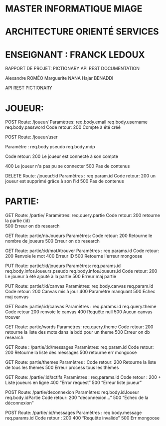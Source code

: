 



# MASTER INFORMATIQUE MIAGE 

# ARCHITECTURE ORIENTÉ SERVICES
# ENSEIGNANT : FRANCK LEDOUX


RAPPORT DE PROJET: PICTIONARY 
API REST DOCUMENTATION



Alexandre ROMÉO
Marguerite NANA
Hajar BENADDI




API REST PICTIONARY




# JOUEUR:

POST 
Route: /joueur/
Paramètres: req.body.email req.body.username req.body.password
Code retour:
200 Compte à été créé


POST
Route: /joueur/user

Paramètre : req.body.pseudo req.body.mdp

Code retour:
200 Le joueur est connecté à son compte

400 Le joueur n'a pas pu se connecter
500 Pas de contenus


DELETE
Route: /joueur/:id
Paramètres : req.param.id
Code retour: 200 un joueur est supprimé grâce à son l'id
500 Pas de contenus




# PARTIE:

GET
Route: /partie/
Paramètres: req.query.partie
Code retour: 
200 retourne la partie (id)  
500 Erreur on db research


GET
Route: partie/nbJoueurs
Paramètres: 
Code retour:
200 Retourne le nombre de joueurs
500 Erreur on db research


GET 
Route: partie/:id/motAtrouver
Paramètres : req.params.id
Code retour:
200 Renvoie le mot
400 Erreur ID
500 Retourne l'erreur mongoose


PUT
Route: partie/:id/joueurs
Paramètres: req.params.id req.body.infosJoueurs.pseudo req.body.infosJoueurs.id
Code retour:
200 Le joueur à été ajouté à la partie
500 Erreur maj partie


PUT
Route: partie/:id/canvas
Paramètres: req.body.canvas req.param.id
Code retour:
200 Canvas mis à jour
400 Paramétre manquant
500 Echec maj canvas



GET
Route: partie/:id/canvas
Paramètres : req.params.id req.query.theme
Code retour
200 renvoie le canvas
400 Requête null
500 Aucun canvas trouver 


GET
Route: partie/words
Paramètres: req.query.theme
Code retour:
200 retourne la liste des mots dans la bdd pour un theme
500 Erreur on db research


GET
Route : /partie/:id/messages
Paramètres: req.param.id
Code retour: 
200 Retourne la liste des messages
500 retourne err mongoose


GET
Route: partie/themes
Paramètres : 
Code retour: 
200 Retourne la liste de tous les thèmes
500 Erreur process tous les thèmes


GET
Route: /partie/:id/actifs
Paramètres : req.params.id
Code retour : 
200 + Liste joueurs en ligne
400 “Error request”
500 “Erreur liste joueur”



POST
Route: /partie/deconnexion
Paramètres: req.body.idJoueur req.body.idPartie
Code retour: 
200 “déconnexion…”
500 “Échec de la déconnexion"


POST 
Route: /partie/:id/messages
Paramètres : req.body.message req.params.id
Code retour : 
200
400 “Requête invalide"
500 Err mongoose
